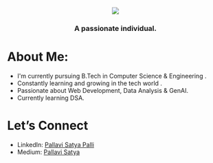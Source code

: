 <!--<h1 align="center">
    <img src="https://readme-typing-svg.herokuapp.com/?font=Righteous&size=35&center=true&vCenter=true&width=700&height=70&duration=4100&lines=Heya+Everyone!+I'm+Pallavi+Satya;"/>
</h1>
    


<h1 align="center">
    <img src="https://readme-typing-svg.herokuapp.com/?font=Righteous&size=35&center=true&vCenter=true&width=700&height=70&duration=4100&lines=Heya+Everyone!+I'm+Pallavi+Satya;&color=556B2F"/>
</h1>-->
<!--<h1 align="center">
    <img src="https://readme-typing-svg.herokuapp.com/?font=Righteous&size=35&center=true&vCenter=true&width=700&height=70&duration=4100&lines=Heya+Everyone!+I'm+Pallavi+Satya;&color=3D5C1B"/>
</h1>-->
<!--<h1 align="center"> 
  <img src="https://readme-typing-svg.herokuapp.com/?font=Righteous&size=35&center=true&vCenter=true&width=700&height=70&duration=4100&lines=Heya+Everyone!+I'm+Pallavi+Satya;&color=556B2F"/>
</h1>-->
<!--<h1 align="center"> 
  <img src="https://readme-typing-svg.herokuapp.com/?font=Righteous&size=35&center=true&vCenter=true&width=700&height=70&duration=4100&lines=Heya+Everyone!+I'm+Pallavi+Satya;&color=228B22"/>
</h1>-->
<h1 align="center"> 
  <img src="https://readme-typing-svg.herokuapp.com/?font=Righteous&size=35&center=true&vCenter=true&width=700&height=70&duration=4100&lines=Heya+Everyone!+I'm+Pallavi+Satya;&color=#B048B5"/>
</h1>

<h3 align="center">A passionate individual.</h3>



#  About Me:

-  I'm currently pursuing B.Tech in Computer Science & Engineering .
-  Constantly learning and growing in the tech world .
-  Passionate about Web Development, Data Analysis & GenAI.
-  Currently learning DSA.

<!--
[![Your GitHub Stats](https://github-readme-stats.vercel.app/api?username=PallaviSatya&show_icons=true&theme=tokyonight)]()  -->


#  Let’s Connect
- LinkedIn: [Pallavi Satya Palli](https://www.linkedin.com/in/pallavi-satya-palli-99401228b/)
-  Medium: [Pallavi Satya](https://medium.com/@pallavisatyapalli) 


